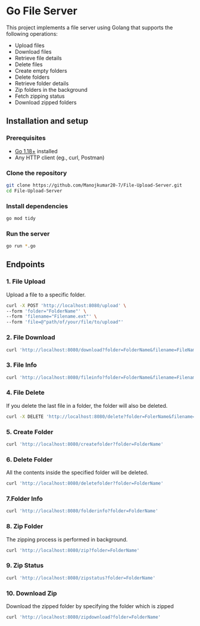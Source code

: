 # Go File Server

This project implements a file server using Golang that supports the following operations:

- Upload files
- Download files
- Retrieve file details
- Delete files
- Create empty folders
- Delete folders
- Retrieve folder details
- Zip folders in the background
- Fetch zipping status
- Download zipped folders

## Installation and setup
### Prerequisites
- [Go 1.18+](https://go.dev/dl/) installed
- Any HTTP client (eg., curl, Postman)
### Clone the repository
```bash
git clone https://github.com/Manojkumar20-7/File-Upload-Server.git
cd File-Upload-Server
```
### Install dependencies
```bash
go mod tidy
```
### Run the server
```bash
go run *.go
```


## Endpoints

### 1. File Upload

Upload a file to a specific folder.
```bash
curl -X POST 'http://localhost:8080/upload' \
--form 'folder="FolderName"' \
--form 'filename="Filename.ext"' \
--form 'file=@"path/of/your/file/to/upload"'
```
### 2. File Download

```bash
curl 'http://localhost:8080/download?folder=FolderName&filename=FileName.ext' -o path/to/save/the/downloaded/file/filename.ext
```
### 3. File Info

```bash
curl 'http://localhost:8080/fileinfo?folder=FolderName&filename=Filename.ext'
```
### 4. File Delete
If you delete the last file in a folder, the folder will also be deleted.

```bash
curl -X DELETE 'http://localhost:8080/delete?folder=FolerName&filename=FileName.ext'
```
### 5. Create Folder
```bash
curl 'http://localhost:8080/createfolder?folder=FolderName'
```
### 6. Delete Folder
All the contents inside the specified folder will be deleted.
```bash
curl 'http://localhost:8080/deletefolder?folder=FolderName'
```
### 7.Folder Info
```bash
curl 'http://localhost:8080/folderinfo?folder=FolderName'
```
### 8. Zip Folder
The zipping process is performed in background.
```bash
curl 'http://localhost:8080/zip?folder=FolderName'
```
### 9. Zip Status
```bash
curl 'http://localhost:8080/zipstatus?folder=FolderName'
```
### 10. Download Zip
Download the zipped folder by specifying the folder which is zipped
```bash
curl 'http://localhost:8080/zipdownload?folder=FolderName'
```
